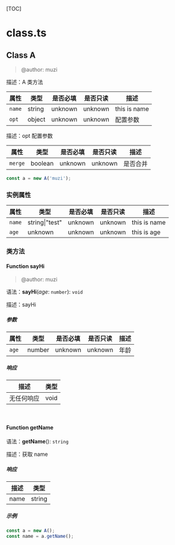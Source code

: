 

[TOC]


# class.ts


## Class A

> @author: muzi<br/>

描述：A 类方法

 

|属性|类型|是否必填|是否只读|描述|
|---|---|---|---|---|
|`name`|string|unknown|unknown|this is name<br/>|
|`opt`|object|unknown|unknown|配置参数<br/>|

描述：opt 配置参数

 

|属性|类型|是否必填|是否只读|描述|
|---|---|---|---|---|
|`merge`|boolean|unknown|unknown|是否合并<br/>|

```javascript
const a = new A('muzi');
```


### 实例属性

|属性|类型|是否必填|是否只读|描述|
|---|---|---|---|---|
|`name`|string\|"test"|unknown|unknown|this is name<br/>|
|`age`|unknown|unknown|unknown|this is age<br/>|


### 类方法


#### Function sayHi

> @author: muzi<br/>

语法：**sayHi**(*age*: `number`): `void`

描述：sayHi

##### 参数

|属性|类型|是否必填|是否只读|描述|
|---|---|---|---|---|
|`age`|number|unknown|unknown|年龄<br/>|


##### 响应

|描述|类型|
|---|---|
|无任何响应<br/>|void|

<br>

#### Function getName


语法：**getName**(): `string`

描述：获取 name

##### 响应

|描述|类型|
|---|---|
|name<br/>|string|


##### 示例
```javascript
const a = new A();
const name = a.getName();
```

<br>

